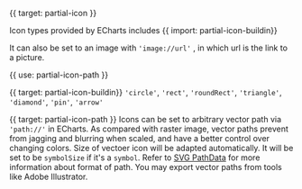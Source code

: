 {{ target: partial-icon }}

Icon types provided by ECharts includes {{ import: partial-icon-buildin}}

It can also be set to an image with `'image://url'` , in which url is the link to a picture.

{{ use: partial-icon-path }}


{{ target: partial-icon-buildin}}
`'circle'`, `'rect'`, `'roundRect'`, `'triangle'`, `'diamond'`, `'pin'`, `'arrow'`


{{ target: partial-icon-path }}
Icons can be set to arbitrary vector path via `'path://'` in ECharts. As compared with raster image, vector paths prevent from jagging and blurring when scaled, and have a better control over changing colors. Size of vectoer icon will be adapted automatically. It will be set to be `symbolSize` if it's a `symbol`. Refer to [SVG PathData](http://www.w3.org/TR/SVG/paths.html#PathData) for more information about format of path. You may export vector paths from tools like Adobe Illustrator.
